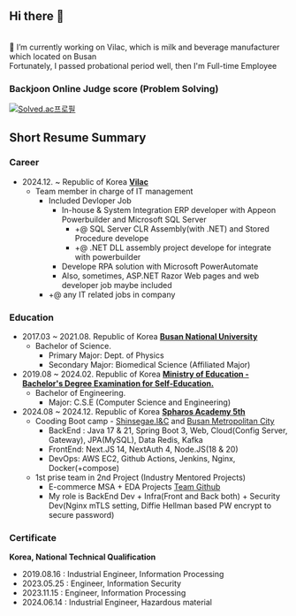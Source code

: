 ## Hi there 👋
<br>
🔭 I’m currently working on Vilac, which is milk and beverage manufacturer which located on Busan <br>
 Fortunately, I passed probational period well, then I'm Full-time Employee
</br>

### Backjoon Online Judge score (Problem Solving)
[![Solved.ac프로필](http://mazassumnida.wtf/api/generate_badge?boj=kys9808)](https://solved.ac/kys9808)

## Short Resume Summary
### Career
- 2024.12. ~ Republic of Korea [**Vilac**](http://www.vilac.co.kr)
    - Team member in charge of IT management
      - Included Devloper Job
        - In-house & System Integration ERP developer with Appeon Powerbuilder and Microsoft SQL Server
          - +@ SQL Server CLR Assembly(with .NET) and Stored Procedure develope
          - +@ .NET DLL assembly project develope for integrate with powerbuilder
        - Develope RPA solution with Microsoft PowerAutomate
        - Also, sometimes, ASP.NET Razor Web pages and web developer job maybe included
      - +@ any IT related jobs in company
### Education
- 2017.03 ~ 2021.08. Republic of Korea [**Busan National University**](https://pusan.ac.kr)
    - Bachelor of Science.
      - Primary Major: Dept. of Physics
      - Secondary Major: Biomedical Science (Affiliated Major)
- 2019.08 ~ 2024.02. Republic of Korea [**Ministry of Education - Bachelor's Degree Examination for Self-Education.**](https://bdes.nile.or.kr/)
    - Bachelor of Engineering.
      - Major: C.S.E (Computer Science and Engineering)
- 2024.08 ~ 2024.12. Republic of Korea [**Spharos Academy 5th**](https://swedu.spharosacademy.com/spharos_total.html)
    - Cooding Boot camp - [Shinsegae.I&C](https://shinsegae-inc.com/) and [Busan Metropolitan City](busan.go.kr)
        - BackEnd : Java 17 & 21, Spring Boot 3, Web, Cloud(Config Server, Gateway), JPA(MySQL), Data Redis, Kafka
        - FrontEnd: Next.JS 14, NextAuth 4, Node.JS(18 & 20)
        - DevOps: AWS EC2, Github Actions, Jenkins, Nginx, Docker(+compose)
    - 1st prise team in 2nd Project (Industry Mentored Projects)
        - E-commerce MSA + EDA Projects [Team Github](https://github.com/1-Prompt-oven)
        - My role is BackEnd Dev + Infra(Front and Back both) + Security Dev(Nginx mTLS setting, Diffie Hellman based PW encrypt to secure password)
### Certificate
**Korea, National Technical Qualification**
- 2019.08.16 : Industrial Engineer, Information Processing
- 2023.05.25 : Engineer, Information Security
- 2023.11.15 : Engineer, Information Processing
- 2024.06.14 : Industrial Engineer, Hazardous material

<!--
**yuseok-kim-edushare/yuseok-kim-edushare** is a ✨ _special_ ✨ repository because its `README.md` (this file) appears on your GitHub profile.

Here are some ideas to get you started:

- 🔭 I’m currently working on ...
- 🌱 I’m currently learning ...
- 👯 I’m looking to collaborate on ...
- 🤔 I’m looking for help with ...
- 💬 Ask me about ...
- 📫 How to reach me: ...
- 😄 Pronouns: ...
- ⚡ Fun fact: ...
-->
